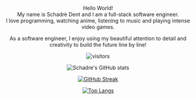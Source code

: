 <div id="header" align="center">
Hello World!<br>
My name is Schadrè Dent and I am a full-stack software engineer.<br>
I love programming, watching anime, listening to music and playing intense video games.<br>

As a software engineer, I enjoy using my beautiful attention to detail and creativity to build the future line by line! 

![visitors](https://visitor-badge.glitch.me/badge?page_id=${Schadre}.${103374729})

![Schadre's GitHub stats](https://github-readme-stats.vercel.app/api?username=Schadre&show_icons=true&theme=tokyonight)

[![GitHub Streak](https://streak-stats.demolab.com/?user=Schadre&theme=tokyonight)](https://git.io/streak-stats)

[![Top Langs](https://github-readme-stats.vercel.app/api/top-langs/?username=Schadre&layout=compact&theme=tokyonight)](https://github.com/Schadre/github-readme-stats)
</div>